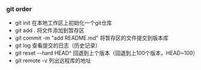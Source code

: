 ### git order
* git init
在本地工作区上初始化一个git仓库
* git add .
将文件添加到暂存区
* git commit -m "add README.md"
将暂存区的文件提交到版本库
* git log
查看提交的日志（历史记录）
* git reset --hard HEAD^
回退到上个版本（回退到上100个版本，HEAD~100）
* git remote -v
列出远程库的地址
